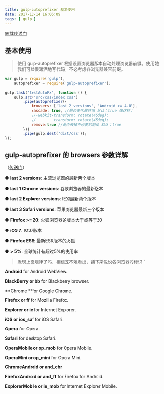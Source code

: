 ```yaml
---
title: gulp-autoprefixer 基本使用
date: 2017-12-14 16:06:09
tags: [ gulp ]
---
```


[转载传送门](http://www.ydcss.com/archives/94)
## 基本使用
>使用 gulp-autoprefixer 根据设置浏览器版本自动处理浏览器前缀。使用她我们可以很潇洒地写代码，不必考虑各浏览器兼容前缀。

```javascript
var gulp = require('gulp'),
    autoprefixer = require('gulp-autoprefixer');
 
gulp.task('testAutoFx', function () {
    gulp.src('src/css/index.css')
        .pipe(autoprefixer({
            browsers: ['last 2 versions', 'Android >= 4.0'],
            cascade: true, //是否美化属性值 默认：true 像这样：
            //-webkit-transform: rotate(45deg);
            //        transform: rotate(45deg);
            remove:true //是否去掉不必要的前缀 默认：true 
        }))
        .pipe(gulp.dest('dist/css'));
});
```

## gulp-autoprefixer 的 **browsers** 参数详解 
（[传送门](https://github.com/ai/browserslist#queries)）

● **last 2 versions**: 主流浏览器的最新两个版本

● **last 1 Chrome versions**: 谷歌浏览器的最新版本

● **last 2 Explorer versions**: IE的最新两个版本

● **last 3 Safari versions**: 苹果浏览器最新三个版本

● **Firefox >= 20**: 火狐浏览器的版本大于或等于20

● **iOS 7**: IOS7版本

● **Firefox ESR**: 最新ESR版本的火狐

● **> 5%**: 全球统计有超过5%的使用率

>发现上面规律了吗，相信这不难看出，接下来说说各浏览器的标识：

**Android** for Android WebView.

**BlackBerry or bb** for Blackberry browser.

**Chrome **for Google Chrome.

**Firefox or ff** for Mozilla Firefox.

**Explorer or ie** for Internet Explorer.

**iOS or ios_saf** for iOS Safari.

**Opera** for Opera.

**Safari** for desktop Safari.

**OperaMobile or op_mob** for Opera Mobile.

**OperaMini or op_mini** for Opera Mini.

**ChromeAndroid or and_chr**

**FirefoxAndroid or and_ff** for Firefox for Android.

**ExplorerMobile or ie_mob** for Internet Explorer Mobile.
